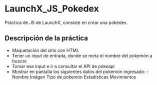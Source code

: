 # LaunchX_JS_Pokedex

Práctica de JS de LaunchX, consiste en crear una pokédex.

## Descripción de la práctica
- Maquetación del sitio con HTML
- Tener un input de entrada, donde se meta el nombre del pokemón a buscar.
- Tomar ese input e ir a consultar el API de pokeapi
- Mostrar en pantalla los siguientes datos del pokemón ingresado:
  -Nombre
Imágen
Tipo de pokemón
Estadísticas
Movimientos

